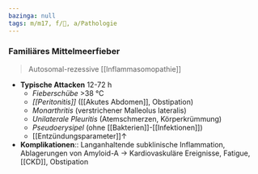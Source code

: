 ```yaml
---
bazinga: null
tags: m/m17, f/💉, a/Pathologie
---
```

### Familiäres Mittelmeerfieber
> Autosomal-rezessive [[Inflammasomopathie]]
- **Typische Attacken** 12-72 h
	- *Fieberschübe* >38 °C
	- *[[Peritonitis]]* ([[Akutes Abdomen]], Obstipation)
	- *Monarthritis* (verstrichener Malleolus lateralis)
	- *Unilaterale Pleuritis* (Atemschmerzen, Körperkrümmung)
	- *Pseudoerysipel* (ohne [[Bakterien]]-[[Infektionen]])
	- [[Entzündungsparameter]]↑
- **Komplikationen**:: Langanhaltende subklinische Inflammation, Ablagerungen von Amyloid-A → Kardiovaskuläre Ereignisse, Fatigue, [[CKD]], Obstipation
